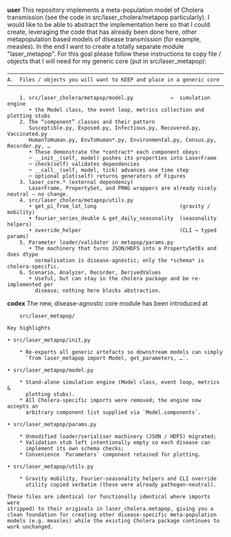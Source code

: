 **user**
This repository implements a meta-population model of Cholera transmission (see the code in src/laser_cholera/metapop particularly). I would like to
 be able to abstract the implementation here so that I could create, leveraging the code that has already been done here, other metapopulation based
 models of disease transmission (for example, measles). In the end I want to create a totally separate module "laser_metapop". For this goal please follow these instructions to copy 
 file / objects that I will need for my generic core (put in src/laser_metapop):

    ────────────────────────────────────────────────────────────────────────
    A.  Files / objects you will want to KEEP and place in a generic core
    ────────────────────────────────────────────────────────────────────────

        1. src/laser_cholera/metapop/model.py            →  simulation engine
           • the Model class, the event loop, metrics collection and plotting stubs
        2. The “component” classes and their pattern
           Susceptible.py, Exposed.py, Infectious.py, Recovered.py, Vaccinated.py
           HumanToHuman.py, EnvToHuman*.py, Environmental.py, Census.py, Recorder.py, …
           • These demonstrate the *contract* each component obeys:
           ─ __init__(self, model) pushes its properties into LaserFrame
           ─ check(self) validates dependencies
           ─ __call__(self, model, tick) advances one time step
           ─ optional plot(self) returns generators of Figures
        3. laser_core.* (external dependency)
           LaserFrame, PropertySet, and PRNG wrappers are already nicely neutral – no change.
        4. src/laser_cholera/metapop/utils.py
           • get_pi_from_lat_long                           (gravity / mobility)
           • fourier_series_double & get_daily_seasonality  (seasonality helpers)
           • override_helper                                (CLI → typed params)
        5. Parameter loader/validator in metapop/params.py
           • The machinery that turns JSON/HDF5 into a PropertySetEx and does dtype
             normalisation is disease-agnostic; only the *schema* is cholera-specific.
        6. Scenario, Analyzer, Recorder, DerivedValues
           • Useful, but can stay in the cholera package and be re-implemented per
             disease; nothing here blocks abstraction.

**codex**
    The new, disease-agnostic core module has been introduced at

        src/laser_metapop/

    Key highlights

    • src/laser_metapop/init.py

        * Re-exports all generic artefacts so downstream models can simply
          `from laser_metapop import Model, get_parameters, …`.

    • src/laser_metapop/model.py

        * Stand-alone simulation engine (Model class, event loop, metrics &
          plotting stubs).
        * All Cholera-specific imports were removed; the engine now accepts an
          arbitrary component list supplied via `Model.components`.

    • src/laser_metapop/params.py

        * Unmodified loader/serialiser machinery (JSON / HDF5) migrated;
        * Validation stub left intentionally empty so each disease can
          implement its own schema checks;
        * Convenience `Parameters` component retained for plotting.

    • src/laser_metapop/utils.py

        * Gravity mobility, Fourier-seasonality helpers and CLI override
          utility copied verbatim (these were already pathogen-neutral).

    These files are identical (or functionally identical where imports were
    stripped) to their originals in laser_cholera.metapop, giving you a
    clean foundation for creating other disease-specific meta-population
    models (e.g. measles) while the existing Cholera package continues to
    work unchanged.